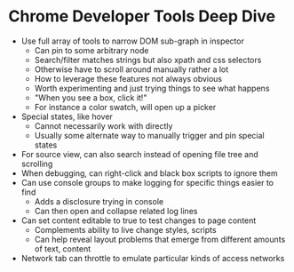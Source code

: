 # Chrome Developer Tools Deep Dive

* Use full array of tools to narrow DOM sub-graph in inspector
  * Can pin to some arbitrary node
  * Search/filter matches strings but also xpath and css selectors
  * Otherwise have to scroll around manually rather a lot
  * How to leverage these features not always obvious
  * Worth experimenting and just trying things to see what happens
  * "When you see a box, click it!"
  * For instance a color swatch, will open up a picker
* Special states, like hover
  * Cannot necessarily work with directly
  * Usually some alternate way to manually trigger and pin special states
* For source view, can also search instead of opening file tree and scrolling
* When debugging, can right-click and black box scripts to ignore them
* Can use console groups to make logging for specific things easier to find
  * Adds a disclosure trying in console
  * Can then open and collapse related log lines
* Can set content editable to true to test changes to page content
  * Complements ability to live change styles, scripts
  * Can help reveal layout problems that emerge from different amounts of text, content
* Network tab can throttle to emulate particular kinds of access networks
